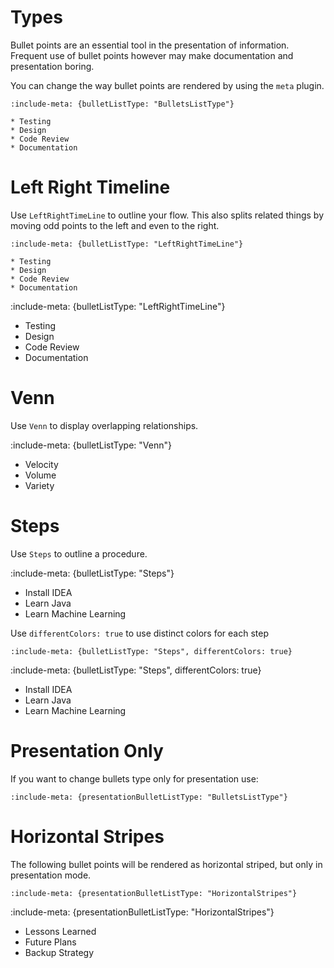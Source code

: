 # Types

Bullet points are an essential tool in the presentation of information.
Frequent use of bullet points however may make documentation and presentation boring.

You can change the way bullet points are rendered by using the `meta` plugin.

    :include-meta: {bulletListType: "BulletsListType"}
    
    * Testing
    * Design
    * Code Review
    * Documentation
    
# Left Right Timeline

Use `LeftRightTimeLine` to outline your flow. This also splits related things by moving odd points to the left and even 
to the right.  

    :include-meta: {bulletListType: "LeftRightTimeLine"}
    
    * Testing
    * Design
    * Code Review
    * Documentation

:include-meta: {bulletListType: "LeftRightTimeLine"}

* Testing
* Design
* Code Review
* Documentation

    
# Venn

Use `Venn` to display overlapping relationships. 

:include-meta: {bulletListType: "Venn"}

* Velocity
* Volume
* Variety

# Steps

Use `Steps` to outline a procedure.
    
:include-meta: {bulletListType: "Steps"}

* Install IDEA
* Learn Java
* Learn Machine Learning

Use `differentColors: true` to use distinct colors for each step

    :include-meta: {bulletListType: "Steps", differentColors: true}

:include-meta: {bulletListType: "Steps", differentColors: true}

* Install IDEA
* Learn Java
* Learn Machine Learning


# Presentation Only

If you want to change bullets type only for presentation use: 

    :include-meta: {presentationBulletListType: "BulletsListType"}


# Horizontal Stripes

The following bullet points will be rendered as horizontal striped, but only in presentation mode. 

    :include-meta: {presentationBulletListType: "HorizontalStripes"}

:include-meta: {presentationBulletListType: "HorizontalStripes"}

* Lessons Learned
* Future Plans
* Backup Strategy
